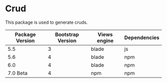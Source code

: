 # Crud

This package is used to generate cruds.

| Package Version | Bootstrap Version | Views engine | Dependencies |
| --------------- | ----------------- | ------------ | ------------ |
| 5.5             | 3                 | blade        | js           |
| 5.6             | 4                 | blade        | npm          |
| 6.0             | 4                 | blade        | npm          |
| 7.0 Beta        | 4                 | npm          | npm          |
